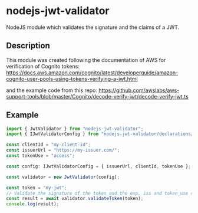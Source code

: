 # nodejs-jwt-validator
NodeJS module which validates the signature and the claims of a JWT.

## Description
This module was created following the documentation of AWS for verification of Cognito tokens:
https://docs.aws.amazon.com/cognito/latest/developerguide/amazon-cognito-user-pools-using-tokens-verifying-a-jwt.html

and the example code from this repo:
https://github.com/awslabs/aws-support-tools/blob/master/Cognito/decode-verify-jwt/decode-verify-jwt.ts


## Example
```TypeScript
import { JwtValidator } from "nodejs-jwt-validator";
import { IJwtValidatorConfig } from "nodejs-jwt-validator/declarations/declarations";

const clientId = "my-client-id";
const issuerUrl = "https://my-issuer.com/";
const tokenUse = "access";

const config: IJwtValidatorConfig = { issuerUrl, clientId, tokenUse };

const validator = new JwtValidator(config);

const token = "my-jwt";
// Validate the signature of the token and the exp, iss and token_use claims.
const result = await validator.validateToken(token);
console.log(result);
```
